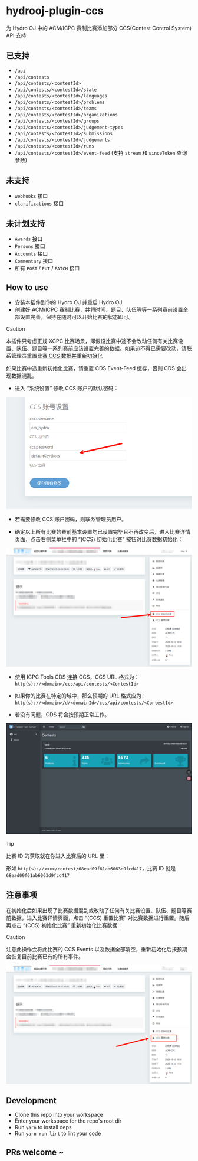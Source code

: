 # hydrooj-plugin-ccs

为 Hydro OJ 中的 ACM/ICPC 赛制比赛添加部分 CCS(Contest Control System) API 支持

## 已支持

- `/api`
- `/api/contests`
- `/api/contests/<contestId>`
- `/api/contests/<contestId>/state`
- `/api/contests/<contestId>/languages`
- `/api/contests/<contestId>/problems`
- `/api/contests/<contestId>/teams`
- `/api/contests/<contestId>/organizations`
- `/api/contests/<contestId>/groups`
- `/api/contests/<contestId>/judgement-types`
- `/api/contests/<contestId>/submissions`
- `/api/contests/<contestId>/judgements`
- `/api/contests/<contestId>/runs`
- `/api/contests/<contestId>/event-feed` (支持 `stream` 和 `sinceToken` 查询参数)

## 未支持

- `webhooks` 接口
- `clarifications` 接口

## 未计划支持

- `Awards` 接口
- `Persons` 接口
- `Accounts` 接口
- `Commentary` 接口
- 所有 `POST` / `PUT` / `PATCH` 接口

## How to use

- 安装本插件到你的 Hydro OJ 并重启 Hydro OJ
- 创建好 ACM/ICPC 赛制比赛，并将时间、题目、队伍等等一系列赛前设置全部设置完善，保持在随时可以开始比赛的状态即可。

> [!CAUTION]
> 本插件只考虑正规 XCPC 比赛场景，即假设比赛中途不会改动任何有关比赛设置、队伍、题目等一系列赛前应该设置完善的数据。如果迫不得已需要改动，请联系管理员[重置比赛 CCS 数据并重新初始化](#注意事项)
>
> 如果比赛中途重新初始化比赛，请重置 CDS Event-Feed 缓存，否则 CDS 会出现数据混乱。

- 进入 “系统设置” 修改 CCS 账户的默认密码：

![](./images/change-default-passwd.png)

- 若需要修改 CCS 账户密码，则联系管理员用户。

- 确定以上所有比赛的赛前基本设置均已设置完毕且不再改变后，进入比赛详情页面，点击右侧菜单栏中的 “(CCS) 初始化比赛” 按钮对比赛数据初始化：

![](./images/init-contest.png)

- 使用 ICPC Tools CDS 连接 CCS，CCS URL 格式为：  
`http(s)://<domain>/ccs/api/contests/<ContestId>`
- 如果你的比赛在特定的域中，那么预期的 URL 格式应为：  
`http(s)://<domain>/d/<domainId>/ccs/api/contests/<ContestId>`

- 若没有问题，CDS 将会按预期正常工作。

![](./images/cds.png)

> [!TIP]
> 比赛 ID 的获取就在你进入比赛后的 URL 里：
>
> 形如 `http(s)://xxxx/contest/68ead09f61ab6063d9fcd417`，比赛 ID 就是 `68ead09f61ab6063d9fcd417`

## 注意事项

在初始化后如果出现了比赛数据混乱或改动了任何有关比赛设置、队伍、题目等赛前数据，进入比赛详情页面，点击 “(CCS) 重置比赛” 对比赛数据进行重置。随后再点击 “(CCS) 初始化比赛” 重新初始化比赛数据：

> [!CAUTION]
> 注意此操作会将此比赛的 CCS Events 以及数据全部清空，重新初始化后按预期会恢复目前比赛已有的所有事件。

![](./images/reset-contest.png)

## Development

- Clone this repo into your workspace
- Enter your workspace for the repo's root dir
- Run `yarn` to install deps
- Run `yarn run lint` to lint your code

## PRs welcome ~